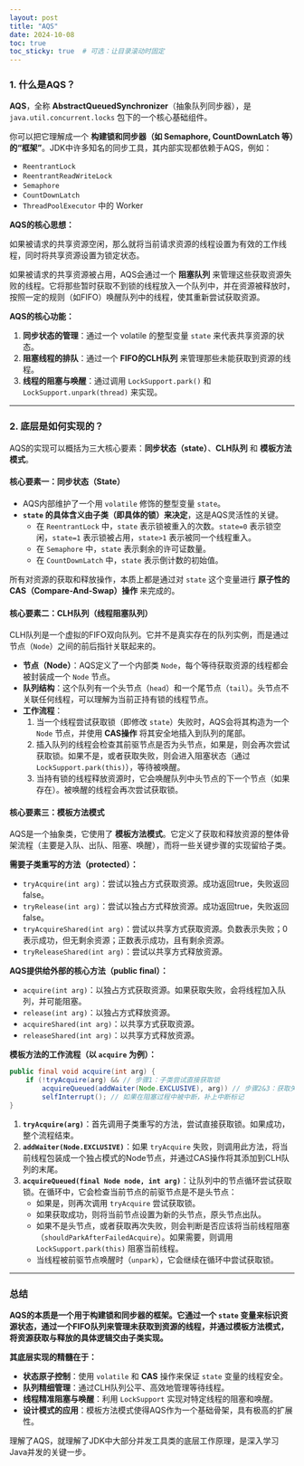 ```yaml
---
layout: post
title: "AQS"
date: 2024-10-08
toc: true
toc_sticky: true  # 可选：让目录滚动时固定
---
```


### 1. 什么是AQS？

**AQS**，全称 **AbstractQueuedSynchronizer**（抽象队列同步器），是 `java.util.concurrent.locks` 包下的一个核心基础组件。

你可以把它理解成一个 **构建锁和同步器（如 Semaphore, CountDownLatch 等）的“框架”**。JDK中许多知名的同步工具，其内部实现都依赖于AQS，例如：

*   `ReentrantLock`
*   `ReentrantReadWriteLock`
*   `Semaphore`
*   `CountDownLatch`
*   `ThreadPoolExecutor` 中的 Worker

**AQS的核心思想：**

如果被请求的共享资源空闲，那么就将当前请求资源的线程设置为有效的工作线程，同时将共享资源设置为锁定状态。

如果被请求的共享资源被占用，AQS会通过一个 **阻塞队列** 来管理这些获取资源失败的线程。它将那些暂时获取不到锁的线程放入一个队列中，并在资源被释放时，按照一定的规则（如FIFO）唤醒队列中的线程，使其重新尝试获取资源。

**AQS的核心功能：**

1.  **同步状态的管理**：通过一个 volatile 的整型变量 `state` 来代表共享资源的状态。
2.  **阻塞线程的排队**：通过一个 **FIFO的CLH队列** 来管理那些未能获取到资源的线程。
3.  **线程的阻塞与唤醒**：通过调用 `LockSupport.park()` 和 `LockSupport.unpark(thread)` 来实现。

---

### 2. 底层是如何实现的？

AQS的实现可以概括为三大核心要素：**同步状态（state）**、**CLH队列** 和 **模板方法模式**。

#### 核心要素一：同步状态（State）

*   AQS内部维护了一个用 `volatile` 修饰的整型变量 `state`。
*   **`state` 的具体含义由子类（即具体的锁）来决定**，这是AQS灵活性的关键。
    *   在 `ReentrantLock` 中，`state` 表示锁被重入的次数。`state=0` 表示锁空闲，`state=1` 表示锁被占用，`state>1` 表示被同一个线程重入。
    *   在 `Semaphore` 中，`state` 表示剩余的许可证数量。
    *   在 `CountDownLatch` 中，`state` 表示倒计数的初始值。

所有对资源的获取和释放操作，本质上都是通过对 `state` 这个变量进行 **原子性的 CAS（Compare-And-Swap）操作** 来完成的。

#### 核心要素二：CLH队列（线程阻塞队列）

CLH队列是一个虚拟的FIFO双向队列。它并不是真实存在的队列实例，而是通过节点（`Node`）之间的前后指针关联起来的。

*   **节点（Node）**：AQS定义了一个内部类 `Node`，每个等待获取资源的线程都会被封装成一个 `Node` 节点。
*   **队列结构**：这个队列有一个头节点（`head`）和一个尾节点（`tail`）。头节点不关联任何线程，可以理解为当前正持有锁的线程节点。
*   **工作流程**：
    1.  当一个线程尝试获取锁（即修改 `state`）失败时，AQS会将其构造为一个 `Node` 节点，并使用 **CAS操作** 将其安全地插入到队列的尾部。
    2.  插入队列的线程会检查其前驱节点是否为头节点，如果是，则会再次尝试获取锁。如果不是，或者获取失败，则会进入阻塞状态（通过 `LockSupport.park(this)`），等待被唤醒。
    3.  当持有锁的线程释放资源时，它会唤醒队列中头节点的下一个节点（如果存在）。被唤醒的线程会再次尝试获取锁。

#### 核心要素三：模板方法模式

AQS是一个抽象类，它使用了 **模板方法模式**。它定义了获取和释放资源的整体骨架流程（主要是入队、出队、阻塞、唤醒），而将一些关键步骤的实现留给子类。

**需要子类重写的方法（protected）：**

*   `tryAcquire(int arg)`：尝试以独占方式获取资源。成功返回true，失败返回false。
*   `tryRelease(int arg)`：尝试以独占方式释放资源。成功返回true，失败返回false。
*   `tryAcquireShared(int arg)`：尝试以共享方式获取资源。负数表示失败；0表示成功，但无剩余资源；正数表示成功，且有剩余资源。
*   `tryReleaseShared(int arg)`：尝试以共享方式释放资源。

**AQS提供给外部的核心方法（public final）：**

*   `acquire(int arg)`：以独占方式获取资源。如果获取失败，会将线程加入队列，并可能阻塞。
*   `release(int arg)`：以独占方式释放资源。
*   `acquireShared(int arg)`：以共享方式获取资源。
*   `releaseShared(int arg)`：以共享方式释放资源。

**模板方法的工作流程（以 `acquire` 为例）：**

```java
public final void acquire(int arg) {
    if (!tryAcquire(arg) && // 步骤1：子类尝试直接获取锁
        acquireQueued(addWaiter(Node.EXCLUSIVE), arg)) // 步骤2&3：获取失败，则加入队列并可能阻塞
        selfInterrupt(); // 如果在阻塞过程中被中断，补上中断标记
}
```

1.  **`tryAcquire(arg)`**：首先调用子类重写的方法，尝试直接获取锁。如果成功，整个流程结束。
2.  **`addWaiter(Node.EXCLUSIVE)`**：如果 `tryAcquire` 失败，则调用此方法，将当前线程包装成一个独占模式的Node节点，并通过CAS操作将其添加到CLH队列的末尾。
3.  **`acquireQueued(final Node node, int arg)`**：让队列中的节点循环尝试获取锁。在循环中，它会检查当前节点的前驱节点是不是头节点：
    *   如果是，则再次调用 `tryAcquire` 尝试获取锁。
    *   如果获取成功，则将当前节点设置为新的头节点，原头节点出队。
    *   如果不是头节点，或者获取再次失败，则会判断是否应该将当前线程阻塞（`shouldParkAfterFailedAcquire`）。如果需要，则调用 `LockSupport.park(this)` 阻塞当前线程。
    *   当线程被前驱节点唤醒时（`unpark`），它会继续在循环中尝试获取锁。

---

### 总结

**AQS的本质是一个用于构建锁和同步器的框架。它通过一个 `state` 变量来标识资源状态，通过一个FIFO队列来管理未获取到资源的线程，并通过模板方法模式，将资源获取与释放的具体逻辑交由子类实现。**

**其底层实现的精髓在于：**

*   **状态原子控制**：使用 `volatile` 和 **CAS** 操作来保证 `state` 变量的线程安全。
*   **队列精细管理**：通过CLH队列公平、高效地管理等待线程。
*   **线程精准阻塞与唤醒**：利用 `LockSupport` 实现对特定线程的阻塞和唤醒。
*   **设计模式的应用**：模板方法模式使得AQS作为一个基础骨架，具有极高的扩展性。

理解了AQS，就理解了JDK中大部分并发工具类的底层工作原理，是深入学习Java并发的关键一步。